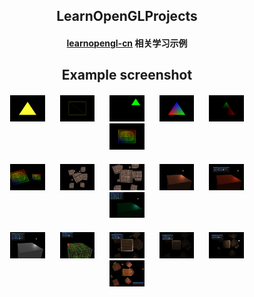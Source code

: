 <div
    style="width: auto; text-align: center; margin: 0 auto; padding: 0"
>
    <h2 align="center">LearnOpenGLProjects</h2>
    <h4 align="center">
        <span>
            <a href="https://learnopengl-cn.github.io/"
                >learnopengl-cn</a
            >
            相关学习示例
        </span>
    </h4>
    <h2 align="center">Example screenshot</h2>
    <div align="center">
        <div style="margin: 20px">
            <a
                style="margin: 10px"
                href="https://github.com/yocover/opengl-learning-example/tree/main/Examples/01-TestGLFW"
                title="01-TestGLFW"
                ><img
                    src="./assert/images/01-TestGLFW.png"
                    width="12%"
                    alt="01-TestGLFW"
            /></a>
            <a
                style="margin: 10px"
                href="https://github.com/yocover/opengl-learning-example/tree/main/Examples/02-IndexArrayBuffer"
                title="02-IndexArrayBuffer"
                ><img
                    src="./assert/images/02-IndexArrayBuffer.png"
                    width="12%"
                    alt="02-IndexArrayBuffer"
            /></a>
            <a
                style="margin: 10px"
                href="https://github.com/yocover/opengl-learning-example/tree/main/Examples/03-BasePractice"
                title="03-BasePractice"
                ><img
                    src="./assert/images/03-BasePractice.png"
                    width="12%"
                    alt="03-BasePractice"
            /></a>
            <a
                style="margin: 10px"
                href="https://github.com/yocover/opengl-learning-example/tree/main/Examples/04-ShaderLanguage"
                title="04-ShaderLanguage"
                ><img
                    src="./assert/images/04-ShaderLanguage.png"
                    width="12%"
                    alt="04-ShaderLanguage"
            /></a>
            <a
                style="margin: 10px"
                href="https://github.com/yocover/opengl-learning-example/tree/main/Examples/05-ShaderPractice"
                title="05-ShaderPractice"
                ><img
                    src="./assert/images/05-ShaderPractice.png"
                    width="12%"
                    alt="05-ShaderPractice"
            /></a>
            <a
                style="margin: 10px"
                href="https://github.com/yocover/opengl-learning-example/tree/main/Examples/06-UseStbImage"
                title="06-UseStbImage"
                ><img
                    src="./assert/images/06-UseStbImage.png"
                    width="12%"
                    alt="06-UseStbImage"
            /></a>
        </div>
        <div style="margin: 20px">
            <a
                style="margin: 10px"
                href="https://github.com/yocover/opengl-learning-example/tree/main/Examples/07-Transformation"
                title="07-Transformation"
                ><img
                    src="./assert/images/07-Transformation.png"
                    width="12%"
                    alt="07-Transformation"
            /></a>
            <a
                style="margin: 10px"
                href="https://github.com/yocover/opengl-learning-example/tree/main/Examples/08-CoordinateSystem"
                title="08-CoordinateSystem"
                ><img
                    src="./assert/images/08-CoordinateSystem.png"
                    width="12%"
                    alt="08-CoordinateSystem"
            /></a>
            <a
                style="margin: 10px"
                href="https://github.com/yocover/opengl-learning-example/tree/main/Examples/09-UseCamera"
                title="09-UseCamera"
                ><img
                    src="./assert/images/09-UseCamera.png"
                    width="12%"
                    alt="09-UseCamera"
            /></a>
            <a
                style="margin: 10px"
                href="https://github.com/yocover/opengl-learning-example/tree/main/Examples/10-BaseLight"
                title="10-BaseLight"
                ><img
                    src="./assert/images/10-BaseLight.png"
                    width="12%"
                    alt="10-BaseLight"
            /></a>
            <a
                style="margin: 10px"
                href="https://github.com/yocover/opengl-learning-example/tree/main/Examples/11-UseImgui"
                title="11-UseImgui"
                ><img
                    src="./assert/images/11-UseImgui.png"
                    width="12%"
                    alt="11-UseImgui"
            /></a>
            <a
                style="margin: 10px"
                href="https://github.com/yocover/opengl-learning-example/tree/main/Examples/12-LightMaterial"
                title="12-LightMaterial"
                ><img
                    src="./assert/images/12-LightMaterial.png"
                    width="12%"
                    alt="12-LightMaterial"
            /></a>
        </div>
        <div style="margin: 20px">
            <a
                style="margin: 10px"
                href="https://github.com/yocover/opengl-learning-example/tree/main/Examples/13-MaterialPractice"
                title="13-MaterialPractice"
                ><img
                    src="./assert/images/13-MaterialPractice.png"
                    width="12%"
                    alt="13-MaterialPractice"
            /></a>
            <a
                style="margin: 10px"
                href="https://github.com/yocover/opengl-learning-example/tree/main/Examples/14-LightMap"
                title="14-LightMap"
                ><img
                    src="./assert/images/14-LightMap.png"
                    width="12%"
                    alt="14-LightMap"
            /></a>
            <a
                style="margin: 10px"
                href="https://github.com/yocover/opengl-learning-example/tree/main/Examples/15-DirectionalLight"
                title="15-DirectionalLight"
                ><img
                    src="./assert/images/15-DirectionalLight.png"
                    width="12%"
                    alt="15-DirectionalLight"
            /></a>
            <a
                style="margin: 10px"
                href="https://github.com/yocover/opengl-learning-example/tree/main/Examples/16-PointLight"
                title="16-PointLight"
                ><img
                    src="./assert/images/16-PointLight.png"
                    width="12%"
                    alt="16-PointLight"
            /></a>
            <a
                style="margin: 10px"
                href="https://github.com/yocover/opengl-learning-example/tree/main/Examples/17-Spotlight"
                title="17-Spotlight"
                ><img
                    src="./assert/images/17-Spotlight.png"
                    width="12%"
                    alt="17-Spotlight"
            /></a>
            <a
                style="margin: 10px"
                href="https://github.com/yocover/opengl-learning-example/tree/main/Examples/18-Multiplelights"
                title="18-Multiplelights"
                ><img
                    src="./assert/images/18-Multiplelights.png"
                    width="12%"
                    alt="18-Multiplelights"
            /></a>
        </div>
    </div>
</div>
